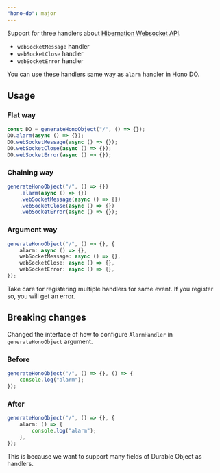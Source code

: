 ```yaml
---
"hono-do": major
---
```


Support for three handlers about [Hibernation Websocket API](https://developers.cloudflare.com/durable-objects/learning/websockets/#websocket-hibernation).

- `webSocketMessage` handler
- `webSocketClose` handler
- `webSocketError` handler

You can use these handlers same way as `alarm` handler in Hono DO.

## Usage

### Flat way

```ts
const DO = generateHonoObject("/", () => {});
DO.alarm(async () => {});
DO.webSocketMessage(async () => {});
DO.webSocketClose(async () => {});
DO.webSocketError(async () => {});
```

### Chaining way

```ts
generateHonoObject("/", () => {})
    .alarm(async () => {})
    .webSocketMessage(async () => {})
    .webSocketClose(async () => {})
    .webSocketError(async () => {});
```

### Argument way

```ts
generateHonoObject("/", () => {}, {
    alarm: async () => {},
    webSocketMessage: async () => {},
    webSocketClose: async () => {},
    webSocketError: async () => {},
});
```

Take care for registering multiple handlers for same event.
If you register so, you will get an error.

## Breaking changes

Changed the interface of how to configure `AlarmHandler` in `generateHonoObject` argument.

### Before

```ts
generateHonoObject("/", () => {}, () => {
    console.log("alarm");
});
```

### After

```ts
generateHonoObject("/", () => {}, {
    alarm: () => {
        console.log("alarm");
    },
});
```

This is because we want to support many fields of Durable Object as handlers.
